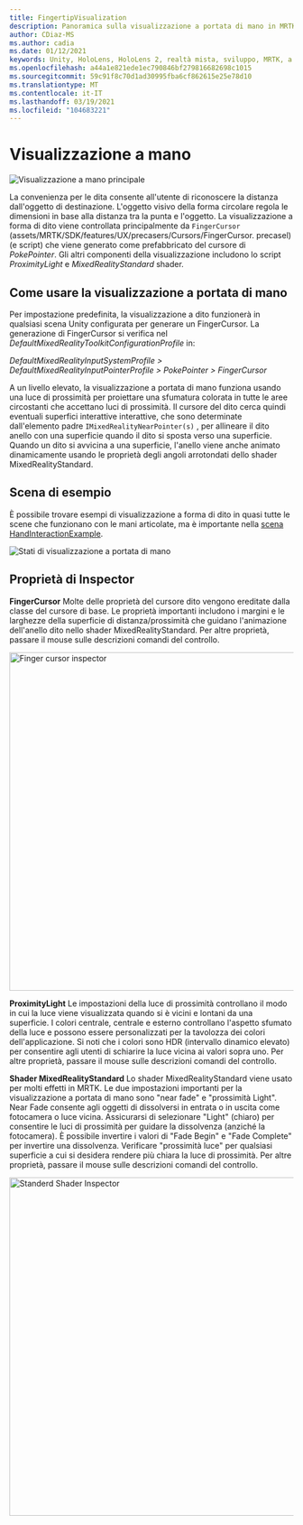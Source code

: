 ```yaml
---
title: FingertipVisualization
description: Panoramica sulla visualizzazione a portata di mano in MRTK
author: CDiaz-MS
ms.author: cadia
ms.date: 01/12/2021
keywords: Unity, HoloLens, HoloLens 2, realtà mista, sviluppo, MRTK, a portata di mano
ms.openlocfilehash: a44a1e821ede1ec790846bf279816682698c1015
ms.sourcegitcommit: 59c91f8c70d1ad30995fba6cf862615e25e78d10
ms.translationtype: MT
ms.contentlocale: it-IT
ms.lasthandoff: 03/19/2021
ms.locfileid: "104683221"
---
```

# <a name="fingertip-visualization"></a>Visualizzazione a mano

![Visualizzazione a mano principale](../images/fingertip/MRTK_FingertipVisualization_Main.png)

La convenienza per le dita consente all'utente di riconoscere la distanza dall'oggetto di destinazione. L'oggetto visivo della forma circolare regola le dimensioni in base alla distanza tra la punta e l'oggetto. La visualizzazione a forma di dito viene controllata principalmente da `FingerCursor` (assets/MRTK/SDK/features/UX/precasers/Cursors/FingerCursor. precasel) (e script) che viene generato come prefabbricato del cursore di *PokePointer*. Gli altri componenti della visualizzazione includono lo script *ProximityLight* e *MixedRealityStandard* shader.

## <a name="how-to-use-the-fingertip-visualization"></a>Come usare la visualizzazione a portata di mano

Per impostazione predefinita, la visualizzazione a dito funzionerà in qualsiasi scena Unity configurata per generare un FingerCursor. La generazione di FingerCursor si verifica nel *DefaultMixedRealityToolkitConfigurationProfile* in:

*DefaultMixedRealityInputSystemProfile > DefaultMixedRealityInputPointerProfile > PokePointer > FingerCursor*

A un livello elevato, la visualizzazione a portata di mano funziona usando una luce di prossimità per proiettare una sfumatura colorata in tutte le aree circostanti che accettano luci di prossimità. Il cursore del dito cerca quindi eventuali superfici interattive interattive, che sono determinate dall'elemento padre `IMixedRealityNearPointer(s)` , per allineare il dito anello con una superficie quando il dito si sposta verso una superficie. Quando un dito si avvicina a una superficie, l'anello viene anche animato dinamicamente usando le proprietà degli angoli arrotondati dello shader MixedRealityStandard.

## <a name="example-scene"></a>Scena di esempio

È possibile trovare esempi di visualizzazione a forma di dito in quasi tutte le scene che funzionano con le mani articolate, ma è importante nella [scena HandInteractionExample](../example-scenes/HandInteractionExamples.md).

![Stati di visualizzazione a portata di mano](../images/fingertip/MRTK_FingertipVisualization_States.png)

## <a name="inspector-properties"></a>Proprietà di Inspector

**FingerCursor** Molte delle proprietà del cursore dito vengono ereditate dalla classe del cursore di base. Le proprietà importanti includono i margini e le larghezze della superficie di distanza/prossimità che guidano l'animazione dell'anello dito nello shader MixedRealityStandard. Per altre proprietà, passare il mouse sulle descrizioni comandi del controllo.

<img src="../images/fingertip/MRTK_FingertipVisualization_Finger_Cursor_Inspector.png" width="600" alt="Finger cursor inspector">

**ProximityLight** Le impostazioni della luce di prossimità controllano il modo in cui la luce viene visualizzata quando si è vicini e lontani da una superficie. I colori centrale, centrale e esterno controllano l'aspetto sfumato della luce e possono essere personalizzati per la tavolozza dei colori dell'applicazione. Si noti che i colori sono HDR (intervallo dinamico elevato) per consentire agli utenti di schiarire la luce vicina ai valori sopra uno. Per altre proprietà, passare il mouse sulle descrizioni comandi del controllo.

**Shader MixedRealityStandard** Lo shader MixedRealityStandard viene usato per molti effetti in MRTK. Le due impostazioni importanti per la visualizzazione a portata di mano sono "near fade" e "prossimità Light". Near Fade consente agli oggetti di dissolversi in entrata o in uscita come fotocamera o luce vicina. Assicurarsi di selezionare "Light" (chiaro) per consentire le luci di prossimità per guidare la dissolvenza (anziché la fotocamera). È possibile invertire i valori di "Fade Begin" e "Fade Complete" per invertire una dissolvenza. Verificare "prossimità luce" per qualsiasi superficie a cui si desidera rendere più chiara la luce di prossimità. Per altre proprietà, passare il mouse sulle descrizioni comandi del controllo.

<img src="../images/fingertip/MRTK_FingertipVisualization_Mixed_Reality_Standard_Shader_Inspector.png" width="600" alt="Standerd Shader Inspector">
